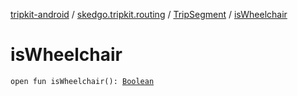 [tripkit-android](../../index.md) / [skedgo.tripkit.routing](../index.md) / [TripSegment](index.md) / [isWheelchair](./is-wheelchair.md)

# isWheelchair

`open fun isWheelchair(): `[`Boolean`](https://kotlinlang.org/api/latest/jvm/stdlib/kotlin/-boolean/index.html)